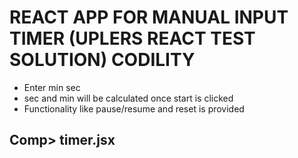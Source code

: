 # REACT APP FOR MANUAL INPUT TIMER (UPLERS REACT TEST SOLUTION) CODILITY
* Enter min sec
* sec and min will be calculated once start is clicked
* Functionality like pause/resume and reset is provided

## Comp> timer.jsx 

